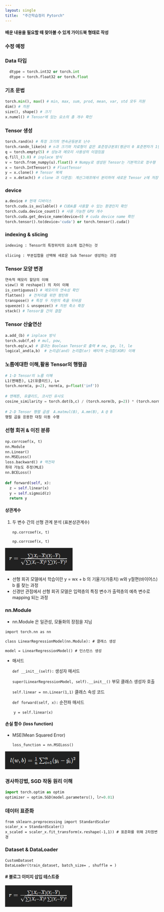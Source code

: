 ```yaml
---
layout: single
title:  "주간학습정리 Pytorch"
---
```

#### 배운 내용을 필요할 때 찾아볼 수 있게 가이드북 형태로 작성
### 수정 예정

### Data 타입   
```python
  dtype = torch.int32 or torch.int 
  dtype = torch.float32 or torch.float
```

### 기초 문법

```python
torch.min(), max() # min, max, sum, prod, mean, var, std 모두 지원
dim() # 차원
size(), shape() # 크기
x.numel() # Tensor에 있는 요소의 총 개수 확인
```

### Tensor 생성

```python
torch.rand(n) # 특정 크기의 연속균등분포 난수
torch.randn_like(n) # n과 크기와 자료형이 같은 표준정규분포(평균이 0 표준편차가 1인 곡선) 난수
q = torch.empty(5) # 성능과 메모리 사용성의 이점있음
q.fill_(3.0) # inplace 방식
v = torch.from_numpy(u).float() # Numpy로 생성된 Tensor는 기본적으로 정수형
x = torch.IntTensor() # FloatTensor
y = x.clone() # Tensor 복제
z = x.detach() # clone 과 다른점: 계산그래프에서 분리하여 새로운 Tensor z에 저장
```

### device

```python
a.device # 현재 디바이스
torch.cuda.is_avilable() # CUDA를 사용할 수 있는 환경인지 확인
torch.cuda.device_count() # 사용 가능한 GPU 개수
torch.cuda.get_device_name(device=0) # cuda device name 확인
torch.tensor().to(device='cuda') or torch.tensor().cuda()
```

### indexing & slicing
```
indexing : Tensor의 특정위치의 요소에 접근하는 것 

slicing : 부분집합을 선택해 새로운 Sub Tensor 생성하는 과정
```

### Tensor 모양 변경

```python
연속적 메모리 할당의 이해
view() 와 reshape() 의 차이 이해
is_contiguous() # 메모리의 연속성 확인
flatten()  # 전처리를 위한 평탄화
transpose() # 특정 두 차원의 축을 뒤바꿈
squeeze() & unsqeeze() # 차원 축소 확장
stack() # Tensor들 간의 결합
```

### Tensor 산술연산
```python
a.add_(b) # inplace 방식
torch.sub(f,e) # mul, pow,
torch.eq(v,w) # 결과는 Boolean Tensor로 출력 # ne, ge, lt, le
logical_and(a,b)  # 논리곱(and) 논리합(or) 배타적 논리합(XOR) 이해
```

### 노름에대한 이해,활용 Tensor의 행렬곱
```python
# 1-D Tensor의 노름 이해
L1(맨해튼), L2(유클리드), L∞
torch.norm(a, p=2), norm(a, p=float('inf'))

# 맨해튼, 유클리드, 코사인 유사도
cosine_similarity = torch.dot(b,c) / (torch.norm(b, p=2)) * (torch.norm(c, p=2))

# 2-D Tensor 행렬 곱셈  A.matmul(B), A.mm(B), A @ B
행렬 곱을 응용한 대칭 이동 수행
```

### 선형 회귀 & 이진 분류
```python
np.corrcoef(x, t)
nn.Module
nn.Linear()
nn.MSELoss()
loss.backward() # 역전파
최대 가능도 추정(MLE)
nn.BCELoss()

def forward(self, x):
  z = self.linear(x)
  y = self.sigmoid(z)
  return y
```

#### 상관계수

1. 두 변수 간의 선형 관계 분석 (표본상관계수)

   `np.corrcoef(x, t)`

   ```
   np.corrcoef(x, t)
   ```

![image-20240811151755456](../images/2024-08-09-week_1/image-20240811151755456.png)

- 선형 회귀 모델에서 학습이란 y = wx + b 의 기울기(가중치) w와 y절편(바이어스) b 를 찾는 과정
- 신경만 관점에서 선형 회귀 모델은 입력층의 특징 변수가 출력층의 예측 변수로 mapping 되는 과정

### nn.Module 

- nn.Module 은 일관성, 모듈화의 장점을 지님

`import torch.nn as nn` 

`class LinearRegressionModel(nn.Module): # 클래스 생성`

`model = LinearRegressionModel() # 인스턴스 생성 `

- 매서드

  `def __init__(self):` 생성자 매서드

  `super(LinearRegressionModel, self).__init__()` 부모 클래스 생성자 호출

  `self.linear = nn.Linear(1,1)` 클래스 속성 코드

  `def forward(self, x):` 순전파 매서드

  ​	`y = self.linear(x)`

  

#### 손실 함수 (loss function)

- MSE(Mean Squared Error)

  `loss_function = nn.MSELoss()`

![image-20240811152239207](../images/2024-08-09-week_1/image-20240811152239207.png)



### 경사하강법, SGD 작동 원리 이해

```python
import torch.optim as optim
optimizer = optim.SGD(model.parameters(), lr=0.01)
```

### 데이터 표준화

```
from sklearn.preprocessing import StandardScaler
scaler_x = StandardScaler()
x_scaled = scaler_x.fit_transform(x.reshape(-1,1)) # 표준화를 위해 2차원변경
```

### Dataset & DataLoader 

```
CustomDataset
DataLoader(train_dataset, batch_size= , shuffle = )
```

#### # 블로그 이미지 삽입 테스트중

![image-20240811150953103](../images/2024-08-09-week_1/image-20240811150953103.png)

